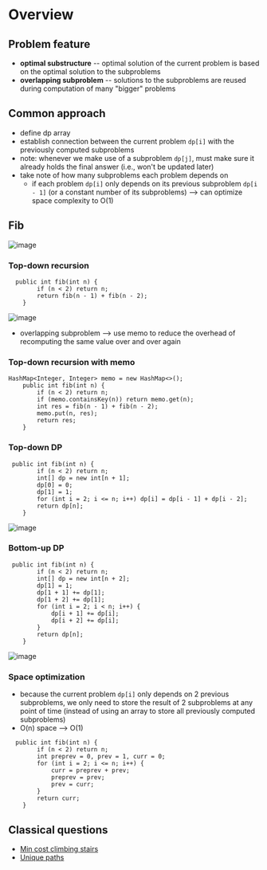 # Overview

## Problem feature
- **optimal substructure** -- optimal solution of the current problem is based on the optimal solution to the subproblems
- **overlapping subproblem** -- solutions to the subproblems are reused during computation of many "bigger" problems

## Common approach
- define dp array 
- establish connection between the current problem ```dp[i]``` with the previously computed subproblems
- note: whenever we make use of a subproblem ```dp[j]```, must make sure it already holds the final answer (i.e., won't be updated later) 
- take note of how many subproblems each problem depends on
  - if each problem ```dp[i]``` only depends on its previous subproblem ```dp[i - 1]``` (or a constant number of its subproblems) --> can optimize space complexity to O(1)

## Fib
![image](https://user-images.githubusercontent.com/77217430/205531739-70d9fe2e-5d7d-4887-992c-94359127c905.png)

### Top-down recursion
```
  public int fib(int n) {
        if (n < 2) return n;
        return fib(n - 1) + fib(n - 2);
    }
```
![image](https://user-images.githubusercontent.com/77217430/205531609-f5dded2c-41c2-4d39-8947-9182132df562.png)

- overlapping subproblem --> use memo to reduce the overhead of recomputing the same value over and over again

### Top-down recursion with memo
```
HashMap<Integer, Integer> memo = new HashMap<>();
    public int fib(int n) {
        if (n < 2) return n;
        if (memo.containsKey(n)) return memo.get(n);
        int res = fib(n - 1) + fib(n - 2);
        memo.put(n, res);
        return res;
    }
```


### Top-down DP
```
 public int fib(int n) {
        if (n < 2) return n;
        int[] dp = new int[n + 1];
        dp[0] = 0;
        dp[1] = 1;
        for (int i = 2; i <= n; i++) dp[i] = dp[i - 1] + dp[i - 2];
        return dp[n];
    }
```
![image](https://user-images.githubusercontent.com/77217430/205531844-c4ba67dd-63a7-4b50-bfee-1d9536e7ce22.png)


### Bottom-up DP
```
 public int fib(int n) {
        if (n < 2) return n;
        int[] dp = new int[n + 2];
        dp[1] = 1;
        dp[1 + 1] += dp[1];
        dp[1 + 2] += dp[1];
        for (int i = 2; i < n; i++) {
            dp[i + 1] += dp[i];
            dp[i + 2] += dp[i];
        }
        return dp[n];
    }
```
![image](https://user-images.githubusercontent.com/77217430/205531864-ff3989dc-aaac-4f5a-a06e-39dc5b493e85.png)

### Space optimization
- because the current problem ```dp[i]``` only depends on 2 previous subproblems, we only need to store the result of 2 subproblems at any point of time (instead of using an array to store all previously computed subproblems)
- O(n) space --> O(1) 

```
  public int fib(int n) {
        if (n < 2) return n;
        int preprev = 0, prev = 1, curr = 0;
        for (int i = 2; i <= n; i++) {
            curr = preprev + prev;
            preprev = prev;
            prev = curr;
        }
        return curr;
    }
```

## Classical questions
- [Min cost climbing stairs](https://github.com/Nature711/my-leetcode-notes/blob/master/0746-min-cost-climbing-stairs/NOTES.md)
- [Unique paths](https://github.com/Nature711/my-leetcode-notes/blob/master/0062-unique-paths/NOTES.md)
